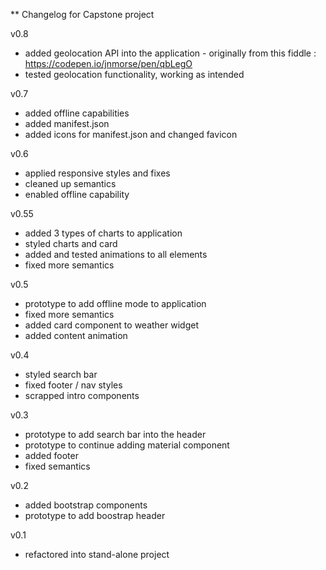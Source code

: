 ** Changelog for Capstone project

v0.8
- added geolocation API into the application - originally from this fiddle : https://codepen.io/jnmorse/pen/qbLegO
- tested geolocation functionality, working as intended

v0.7
- added offline capabilities
- added manifest.json
- added icons for manifest.json and changed favicon

v0.6
- applied responsive styles and fixes
- cleaned up semantics
- enabled offline capability

v0.55
- added 3 types of charts to application
- styled charts and card
- added and tested animations to all elements
- fixed more semantics

v0.5
- prototype to add offline mode to application
- fixed more semantics
- added card component to weather widget
- added content animation

v0.4
- styled search bar
- fixed footer / nav styles
- scrapped intro components

v0.3
- prototype to add search bar into the header
- prototype to continue adding material component
- added footer
- fixed semantics

v0.2
- added bootstrap components
- prototype to add boostrap header

v0.1
- refactored into stand-alone project